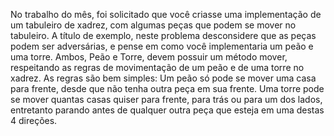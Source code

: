 No trabalho do mês, foi solicitado que você criasse uma implementação de um tabuleiro de xadrez, com algumas peças que podem se mover no tabuleiro.
A título de exemplo, neste problema desconsidere que as peças podem ser adversárias, e pense em como você implementaria um peão e uma torre.
Ambos, Peão e Torre, devem possuir um método mover, respeitando as regras de movimentação de um peão e de uma torre no xadrez.
As regras são bem simples: Um peão só pode se mover uma casa para frente, desde que não tenha outra peça em sua frente. Uma torre pode se mover quantas casas quiser para frente, para trás ou para um dos lados, entretanto parando antes de qualquer outra peça que esteja em uma destas 4 direções.

